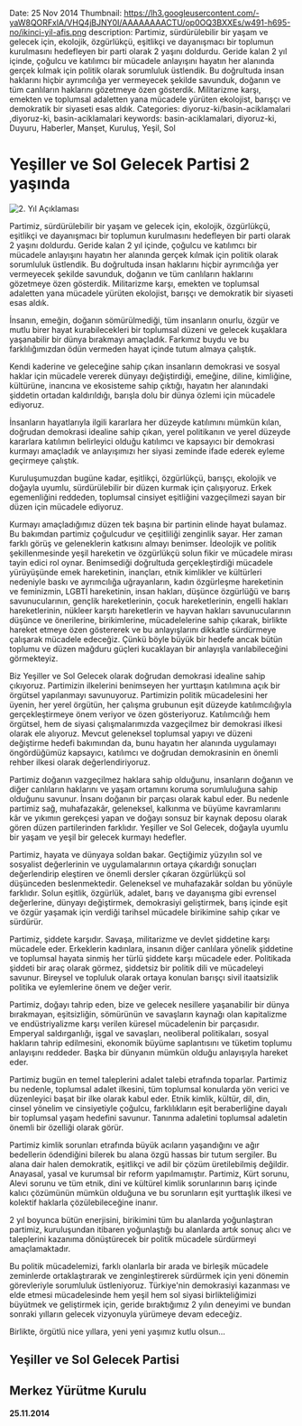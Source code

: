 Date: 25 Nov 2014
Thumbnail: https://lh3.googleusercontent.com/-yaW8QORFxlA/VHQ4jBJNY0I/AAAAAAAACTU/op0OQ3BXXEs/w491-h695-no/ikinci-yil-afis.png
description: Partimiz, sürdürülebilir bir yaşam ve gelecek için, ekolojik, özgürlükçü, eşitlikçi ve dayanışmacı bir toplumun kurulmasını hedefleyen bir parti olarak 2 yaşını doldurdu. Geride kalan 2 yıl içinde, çoğulcu ve katılımcı bir mücadele anlayışını hayatın her alanında gerçek kılmak için politik olarak sorumluluk üstlendik. Bu doğrultuda insan haklarını hiçbir ayrımcılığa yer vermeyecek şekilde savunduk, doğanın ve tüm canlıların haklarını gözetmeye özen gösterdik. Militarizme karşı, emekten ve toplumsal adaletten yana mücadele yürüten ekolojist, barışçı ve demokratik bir siyaseti esas aldık.
Categories: diyoruz-ki/basin-aciklamalari ,diyoruz-ki, basin-aciklamalari
keywords: basin-aciklamalari, diyoruz-ki, Duyuru, Haberler, Manşet, Kuruluş, Yeşil, Sol


# Yeşiller ve Sol Gelecek Partisi 2 yaşında

![2. Yıl Açıklaması](https://lh3.googleusercontent.com/-yaW8QORFxlA/VHQ4jBJNY0I/AAAAAAAACTU/op0OQ3BXXEs/w491-h695-no/ikinci-yil-afis.png)

Partimiz, sürdürülebilir bir yaşam ve gelecek için, ekolojik, özgürlükçü, eşitlikçi ve dayanışmacı bir toplumun kurulmasını hedefleyen bir parti olarak 2 yaşını doldurdu. Geride kalan 2 yıl içinde, çoğulcu ve katılımcı bir mücadele anlayışını hayatın her alanında gerçek kılmak için politik olarak sorumluluk üstlendik. Bu doğrultuda insan haklarını hiçbir ayrımcılığa yer vermeyecek şekilde savunduk, doğanın ve tüm canlıların haklarını gözetmeye özen gösterdik. Militarizme karşı, emekten ve toplumsal adaletten yana mücadele yürüten ekolojist, barışçı ve demokratik bir siyaseti esas aldık.

İnsanın, emeğin, doğanın sömürülmediği, tüm insanların onurlu, özgür ve mutlu birer hayat kurabilecekleri bir toplumsal düzeni ve gelecek kuşaklara yaşanabilir bir dünya bırakmayı amaçladık. Farkımız buydu ve bu farklılığımızdan ödün vermeden hayat içinde tutum almaya çalıştık.

Kendi kaderine ve geleceğine sahip çıkan insanların demokrasi ve sosyal haklar için mücadele vererek dünyayı değiştirdiği, emeğine, diline, kimliğine, kültürüne, inancına ve ekosisteme sahip çıktığı, hayatın her alanındaki şiddetin ortadan kaldırıldığı, barışla dolu bir dünya özlemi için mücadele ediyoruz.

İnsanların hayatlarıyla ilgili kararlara her düzeyde katılımını mümkün kılan, doğrudan demokrasi idealine sahip çıkan, yerel politikanın ve yerel düzeyde kararlara katılımın belirleyici olduğu katılımcı ve kapsayıcı bir demokrasi kurmayı amaçladık ve anlayışımızı her siyasi zeminde ifade ederek eyleme geçirmeye çalıştık.

Kuruluşumuzdan bugüne kadar, eşitlikçi, özgürlükçü, barışçı, ekolojik ve doğayla uyumlu, sürdürülebilir bir düzen kurmak için çalışıyoruz. Erkek egemenliğini reddeden, toplumsal cinsiyet eşitliğini vazgeçilmezi sayan bir düzen için mücadele ediyoruz.

Kurmayı amaçladığımız düzen tek başına bir partinin elinde hayat bulamaz. Bu bakımdan partimiz çoğulcudur ve çeşitliliği zenginlik sayar. Her zaman farklı görüş ve geleneklerin katkısını almayı benimser. İdeolojik ve politik şekillenmesinde yeşil hareketin ve özgürlükçü solun fikir ve mücadele mirası tayin edici rol oynar. Benimsediği doğrultuda gerçekleştirdiği mücadele yürüyüşünde emek hareketinin, inançları, etnik kimlikler ve kültürleri nedeniyle baskı ve ayrımcılığa uğrayanların, kadın özgürleşme hareketinin ve feminizmin, LGBTİ hareketinin, insan hakları, düşünce özgürlüğü ve barış savunucularının, gençlik hareketlerinin, çocuk hareketlerinin, engelli hakları hareketlerinin, nükleer karşıtı hareketlerin ve hayvan hakları savunucularının düşünce ve önerilerine, birikimlerine, mücadelelerine sahip çıkarak, birlikte hareket etmeye özen göstererek ve bu anlayışlarını dikkatle sürdürmeye çalışarak mücadele edeceğiz. Çünkü böyle büyük bir hedefe ancak bütün toplumu ve düzen mağduru güçleri kucaklayan bir anlayışla varılabileceğini görmekteyiz.

Biz Yeşiller ve Sol Gelecek olarak doğrudan demokrasi idealine sahip çıkıyoruz. Partimizin ilkelerini benimseyen her yurttaşın katılımına açık bir örgütsel yapılanmayı savunuyoruz. Partimizin politik mücadelesini her üyenin, her yerel örgütün, her çalışma grubunun eşit düzeyde katılımcılığıyla gerçekleştirmeye önem veriyor ve özen gösteriyoruz. Katılımcılığı hem örgütsel, hem de siyasi çalışmalarımızda vazgeçilmez bir demokrasi ilkesi olarak ele alıyoruz. Mevcut geleneksel toplumsal yapıyı ve düzeni değiştirme hedefi bakımından da, bunu hayatın her alanında uygulamayı öngördüğümüz kapsayıcı, katılımcı ve doğrudan demokrasinin en önemli rehber ilkesi olarak değerlendiriyoruz.

Partimiz doğanın vazgeçilmez haklara sahip olduğunu, insanların doğanın ve diğer canlıların haklarını ve yaşam ortamını koruma sorumluluğuna sahip olduğunu savunur. İnsanı doğanın bir parçası olarak kabul eder. Bu nedenle partimiz sağ, muhafazakâr, geleneksel, kalkınma ve büyüme kavramlarını kâr ve yıkımın gerekçesi yapan ve doğayı sonsuz bir kaynak deposu olarak gören düzen partilerinden farklıdır. Yeşiller ve Sol Gelecek, doğayla uyumlu bir yaşam ve yeşil bir gelecek kurmayı hedefler.

Partimiz, hayata ve dünyaya soldan bakar. Geçtiğimiz yüzyılın sol ve sosyalist değerlerinin ve uygulamalarının ortaya çıkardığı sonuçları değerlendirip eleştiren ve önemli dersler çıkaran özgürlükçü sol düşünceden beslenmektedir. Geleneksel ve muhafazakâr soldan bu yönüyle farklıdır. Solun eşitlik, özgürlük, adalet, barış ve dayanışma gibi evrensel değerlerine, dünyayı değiştirmek, demokrasiyi geliştirmek, barış içinde eşit ve özgür yaşamak için verdiği tarihsel mücadele birikimine sahip çıkar ve sürdürür.

Partimiz, şiddete karşıdır. Savaşa, militarizme ve devlet şiddetine karşı mücadele eder. Erkeklerin kadınlara, insanın diğer canlılara yönelik şiddetine ve toplumsal hayata sinmiş her türlü şiddete karşı mücadele eder. Politikada şiddeti bir araç olarak görmez, şiddetsiz bir politik dili ve mücadeleyi savunur. Bireysel ve topluluk olarak ortaya konulan barışçı sivil itaatsizlik politika ve eylemlerine önem ve değer verir.

Partimiz, doğayı tahrip eden, bize ve gelecek nesillere yaşanabilir bir dünya bırakmayan, eşitsizliğin, sömürünün ve savaşların kaynağı olan kapitalizme ve endüstriyalizme karşı verilen küresel mücadelenin bir parçasıdır. Emperyal saldırganlığı, işgal ve savaşları, neoliberal politikaları, sosyal hakların tahrip edilmesini, ekonomik büyüme saplantısını ve tüketim toplumu anlayışını reddeder. Başka bir dünyanın mümkün olduğu anlayışıyla hareket eder.

Partimiz bugün en temel taleplerini adalet talebi etrafında toparlar. Partimiz bu nedenle, toplumsal adalet ilkesini, tüm toplumsal konularda yön verici ve düzenleyici başat bir ilke olarak kabul eder. Etnik kimlik, kültür, dil, din, cinsel yönelim ve cinsiyetiyle çoğulcu, farklılıkların eşit beraberliğine dayalı bir toplumsal yaşam hedefini savunur. Tanınma adaletini toplumsal adaletin önemli bir özelliği olarak görür.

Partimiz kimlik sorunları etrafında büyük acıların yaşandığını ve ağır bedellerin ödendiğini bilerek bu alana özgü hassas bir tutum sergiler. Bu alana dair halen demokratik, eşitlikçi ve adil bir çözüm üretilebilmiş değildir. Anayasal, yasal ve kurumsal bir reform yapılmamıştır. Partimiz, Kürt sorunu, Alevi sorunu ve tüm etnik, dini ve kültürel kimlik sorunlarının barış içinde kalıcı çözümünün mümkün olduğuna ve bu sorunların eşit yurttaşlık ilkesi ve kolektif haklarla çözülebileceğine inanır.

2 yıl boyunca bütün enerjisini, birikimini tüm bu alanlarda yoğunlaştıran partimiz, kuruluşundan itibaren yoğunlaştığı bu alanlarda artık sonuç alıcı ve taleplerini kazanıma dönüştürecek bir politik mücadele sürdürmeyi amaçlamaktadır.

Bu politik mücadelemizi, farklı olanlarla bir arada ve birleşik mücadele zeminlerde ortaklaştırarak ve zenginleştirerek sürdürmek için yeni dönemin görevleriyle sorumluluk üstleniyoruz. Türkiye'nin demokrasiyi kazanması ve elde etmesi mücadelesinde hem yeşil hem sol siyasi birlikteliğimizi büyütmek ve geliştirmek için, geride bıraktığımız 2 yılın deneyimi ve bundan sonraki yılların gelecek vizyonuyla yürümeye devam edeceğiz.

Birlikte, örgütlü nice yıllara, yeni yeni yaşımız kutlu olsun...


## Yeşiller ve Sol Gelecek Partisi 
## Merkez Yürütme Kurulu
#### 25.11.2014
